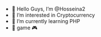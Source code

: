 - 👋 Hello Guys, I’m @Hosseina2
- 👀 I’m interested in Cryptocurrency
- 🌱 I’m currently learning PHP
- 💞️ game 🎮 


<!---
Hosseina2/Hosseina2 is a ✨ special ✨ repository because its `README.md` (this file) appears on your GitHub profile.
You can click the Preview link to take a look at your changes.
--->
